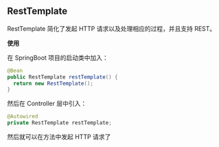 

## RestTemplate

RestTemplate 简化了发起 HTTP 请求以及处理相应的过程，并且支持 REST。

**使用**

在 SpringBoot 项目的启动类中加入：

```java
@Bean
public RestTemplate restTemplate() {
  return new RestTemplate();
}
```

然后在 Controller 层中引入：

```java
@Autowired
private RestTemplate restTemplate;
```

然后就可以在方法中发起 HTTP 请求了
